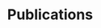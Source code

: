 ---
title: Publications
layout: collection
permalink: /publications/
collection: publications
sort_order: reverse
classes: wide
---